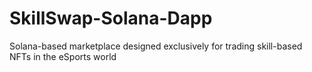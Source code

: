 # SkillSwap-Solana-Dapp
Solana-based marketplace designed exclusively for trading skill-based NFTs in the eSports world
